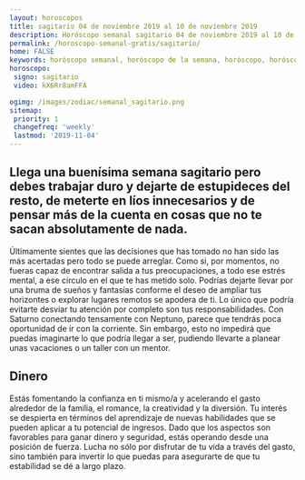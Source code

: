 ```yaml
---
layout: horoscopos
title: sagitario 04 de noviembre 2019 al 10 de noviembre 2019 
description: Horóscopo semanal sagitario 04 de noviembre 2019 al 10 de noviembre 2019. Llega una buenísima semana sagitario pero debes trabajar duro y dejarte de estupideces del resto, de meterte en líos innecesarios y de pensar más de la cuenta en cosas que no te sacan absolutamente de nada.
permalink: /horoscopo-semanal-gratis/sagitario/
home: FALSE
keywords: horóscopo semanal, horóscopo de la semana, horóscopo, horóscopo gratis,horóscopos, horóscopo esperanza gracia, horoscopos sagitario la semana, horóscopos gratis, Tarot, Astrologia, Zodíaco, sagitario, horoscopo gratis, semanal
horoscopo:
 signo: sagitario
 video: kX6Rr8amFFA

ogimg: /images/zodiac/semanal_sagitario.png
sitemap:
 priority: 1
 changefreq: 'weekly'
 lastmod: '2019-11-04'
---
```




## Llega una buenísima semana sagitario pero debes trabajar duro y dejarte de estupideces del resto, de meterte en líos innecesarios y de pensar más de la cuenta en cosas que no te sacan absolutamente de nada.

Últimamente sientes que las decisiones que has tomado no han sido las más acertadas pero todo se puede arreglar. 
Como si, por momentos, no fueras capaz de encontrar salida a tus preocupaciones, a todo ese estrés mental, a ese círculo en el que te has metido solo.
Podrías dejarte llevar por una bruma de sueños y fantasías conforme el deseo de ampliar tus horizontes o explorar lugares remotos se apodera de ti. Lo único que podría evitarte desviar tu atención por completo son tus responsabilidades. Con Saturno conectando tensamente con Neptuno, parece que tendrás poca oportunidad de ir con la corriente. Sin embargo, esto no impedirá que puedas imaginarte lo que podría llegar a ser, pudiendo llevarte a planear unas vacaciones o un taller con un mentor.

## Dinero

Estás fomentando la confianza en ti mismo/a y acelerando el gasto alrededor de la familia, el romance, la creatividad y la diversión. Tu interés se despierta en términos del aprendizaje de nuevas habilidades que se pueden aplicar a tu potencial de ingresos. Dado que los aspectos son favorables para ganar dinero y seguridad, estás operando desde una posición de fuerza. Lucha no sólo por disfrutar de tu vida a través del gasto, sino también para invertir lo que puedas para asegurarte de que tu estabilidad se dé a largo plazo.